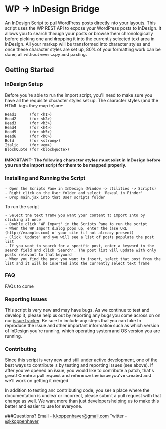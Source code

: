 # WP -> InDesign Bridge

An InDesign Script to pull WordPress posts directly into your layouts. This script uses the WP REST API to expose your WordPress posts to InDesign.  It allows you to search through your posts or browse them chronologically before picking one and dropping it into the currently selected text area in InDesign.  All your markup will be transformed into character styles and once these character styles are set up, 80% of your formatting work can be done, all without ever copy and pasting.

## Getting Started

### InDesign Setup

Before you're able to run the import script, you'll need to make sure you have all the requisite character styles set up. The character styles (and the HTML tags they map to) are:

	Head1      (for <h1>)
	Head2      (for <h2>)
	Head3      (for <h3>)
	Head4      (for <h4>)
	Head5      (for <h5>)
	Head6      (for <h6>)
	Bold       (for <strong>)
	Italic     (for <em>)
	BlockQuote (for <blockquote>)

#### IMPORTANT: The following character styles must exist in InDesign before you run the import script for them to be mapped properly.

### Installing and Running the Script
	
	- Open the Scripts Pane in InDesign (Window -> Utilities -> Scripts)
	- Right click on the User folder and select 'Reveal in Finder'
	- Drop main.jsx into that User scripts folder

To run the script

	- Select the text frame you want your content to import into by clicking it once
	- Double click 'WP Import' in the Scripts Pane to run the script
	- When the WP Import dialog pops up, enter the base URL (http://example.com) of your site (if not already present)
	- Click 'Update' and you will see a list of posts populate the post list
	- If you want to search for a specific post, enter a keyword in the search field and click 'Search'. The post list will update with only posts relevant to that keyword
	- When you find the post you want to insert, select that post from the list and it will be inserted into the currently select text frame

### FAQ

FAQs to come

### Reporting Issues

This script is very new and may have bugs.  As we continue to test and develop it, please help us out by reporting any bugs you come across on on our [issue tracker](https://github.com/kkoppenhaver/wp-indesign-bridge/issues). Be sure to include any steps that you can take to reproduce the issue and other important information such as which version of InDesign you're running, which operating system and OS version you are running.

### Contributing
Since this script is very new and still under active development, one of the best ways to contribute is by testing and reporting issues (see above).  If after you've opened an issue, you would like to contribute a patch, that's great! Create a pull request and reference the issue you've created and we'll work on getting it merged.

In addition to testing and contributing code, you see a place where the documentation is unclear or incorrect, please submit a pull request with that change as well.  We want more than just developers helping us to make this better and easier to use for everyone.

###Questions?
Email - [k.koppenhaver@gmail.com](mailto:k.koppenhaver@gmail.com)
Twitter - [@kkoppenhaver](http://twitter.com/kkoppenhaver)

